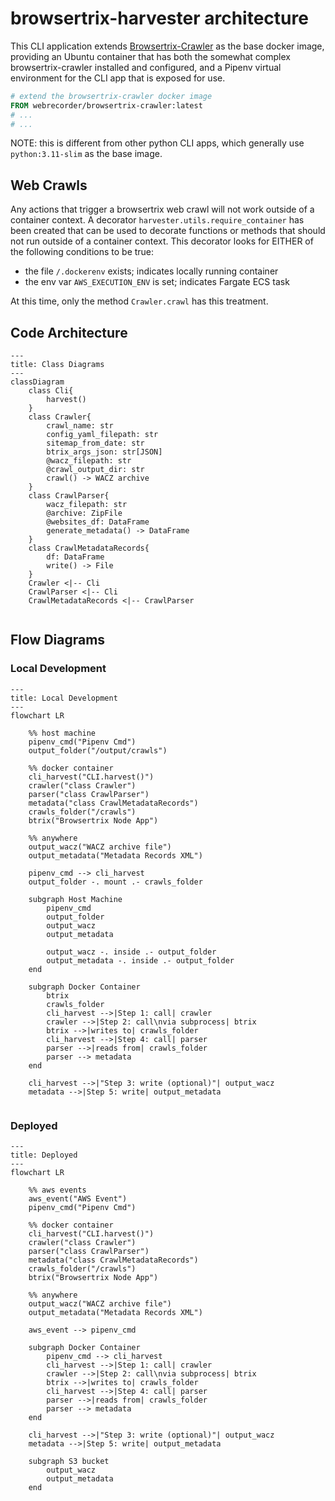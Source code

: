 # browsertrix-harvester architecture

This CLI application extends [Browsertrix-Crawler](https://github.com/webrecorder/browsertrix-crawler) as the base docker image, providing an Ubuntu container that has both the somewhat complex browsertrix-crawler installed and configured, and a Pipenv virtual environment for the CLI app that is exposed for use.

```dockerfile
# extend the browsertrix-crawler docker image
FROM webrecorder/browsertrix-crawler:latest
# ...
# ...
```

NOTE: this is different from other python CLI apps, which generally use `python:3.11-slim` as the base image.

## Web Crawls

Any actions that trigger a browsertrix web crawl will not work outside of a container context.  A decorator `harvester.utils.require_container` has been created that can be used to decorate functions or methods that should not run outside of a container context.  This decorator looks for EITHER of the following conditions to be true:
  * the file `/.dockerenv` exists; indicates locally running container
  * the env var `AWS_EXECUTION_ENV` is set; indicates Fargate ECS task

At this time, only the method `Crawler.crawl` has this treatment.

## Code Architecture

```mermaid
---
title: Class Diagrams
---
classDiagram
    class Cli{
        harvest()        
    }
    class Crawler{
        crawl_name: str
        config_yaml_filepath: str
        sitemap_from_date: str
        btrix_args_json: str[JSON]
        @wacz_filepath: str
        @crawl_output_dir: str
        crawl() -> WACZ archive
    }
    class CrawlParser{
        wacz_filepath: str
        @archive: ZipFile
        @websites_df: DataFrame
        generate_metadata() -> DataFrame        
    }
    class CrawlMetadataRecords{
        df: DataFrame
        write() -> File
    }
    Crawler <|-- Cli
    CrawlParser <|-- Cli
    CrawlMetadataRecords <|-- CrawlParser
    
```

## Flow Diagrams

### Local Development
```mermaid
---
title: Local Development
---
flowchart LR
    
    %% host machine
    pipenv_cmd("Pipenv Cmd")
    output_folder("/output/crawls")
    
    %% docker container
    cli_harvest("CLI.harvest()")
    crawler("class Crawler")
    parser("class CrawlParser")
    metadata("class CrawlMetadataRecords")
    crawls_folder("/crawls")
    btrix("Browsertrix Node App")
    
    %% anywhere
    output_wacz("WACZ archive file")
    output_metadata("Metadata Records XML")
    
    pipenv_cmd --> cli_harvest
    output_folder -. mount .- crawls_folder
    
    subgraph Host Machine
        pipenv_cmd
        output_folder
        output_wacz
        output_metadata
        
        output_wacz -. inside .- output_folder
        output_metadata -. inside .- output_folder
    end
    
    subgraph Docker Container 
        btrix
        crawls_folder
        cli_harvest -->|Step 1: call| crawler
        crawler -->|Step 2: call\nvia subprocess| btrix        
        btrix -->|writes to| crawls_folder
        cli_harvest -->|Step 4: call| parser
        parser -->|reads from| crawls_folder
        parser --> metadata
    end
    
    cli_harvest -->|"Step 3: write (optional)"| output_wacz
    metadata -->|Step 5: write| output_metadata
    
```

### Deployed

```mermaid
---
title: Deployed
---
flowchart LR
    
    %% aws events
    aws_event("AWS Event")
    pipenv_cmd("Pipenv Cmd")
    
    %% docker container
    cli_harvest("CLI.harvest()")
    crawler("class Crawler")
    parser("class CrawlParser")
    metadata("class CrawlMetadataRecords")
    crawls_folder("/crawls")
    btrix("Browsertrix Node App")
    
    %% anywhere
    output_wacz("WACZ archive file")
    output_metadata("Metadata Records XML")
    
    aws_event --> pipenv_cmd
    
    subgraph Docker Container
        pipenv_cmd --> cli_harvest
        cli_harvest -->|Step 1: call| crawler
        crawler -->|Step 2: call\nvia subprocess| btrix        
        btrix -->|writes to| crawls_folder
        cli_harvest -->|Step 4: call| parser
        parser -->|reads from| crawls_folder
        parser --> metadata
    end
    
    cli_harvest -->|"Step 3: write (optional)"| output_wacz
    metadata -->|Step 5: write| output_metadata
    
    subgraph S3 bucket
        output_wacz
        output_metadata
    end
    
```